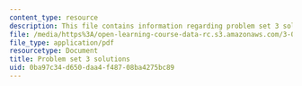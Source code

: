 ```yaml
---
content_type: resource
description: This file contains information regarding problem set 3 solutions.
file: /media/https%3A/open-learning-course-data-rc.s3.amazonaws.com/3-044-materials-processing-spring-2013/0ba97c34d650daa4f48708ba4275bc89_MIT3_044S13_pset3solns.pdf
file_type: application/pdf
resourcetype: Document
title: Problem set 3 solutions
uid: 0ba97c34-d650-daa4-f487-08ba4275bc89
---
```

